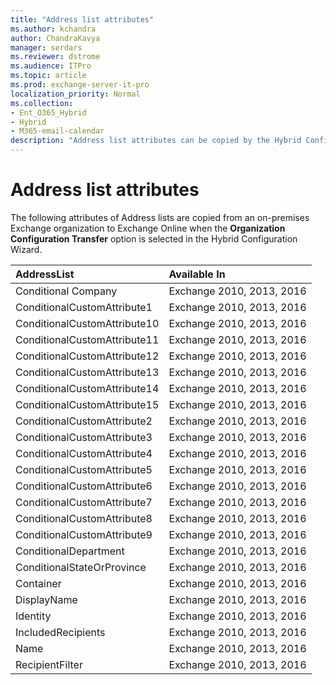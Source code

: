 ```yaml
---
title: "Address list attributes"
ms.author: kchandra
author: ChandraKavya
manager: serdars
ms.reviewer: dstrome
ms.audience: ITPro
ms.topic: article
ms.prod: exchange-server-it-pro
localization_priority: Normal
ms.collection:
- Ent_O365_Hybrid
- Hybrid
- M365-email-calendar
description: "Address list attributes can be copied by the Hybrid Configuration Wizard from your on-premises organization to Exchange Online to help simplify your hybrid deployment"
---
```


# Address list attributes

The following attributes of Address lists are copied from an on-premises Exchange organization to Exchange Online when the **Organization Configuration Transfer** option is selected in the Hybrid Configuration Wizard.

|**AddressList**|**Available In**|
|:-----|:-----|
|Conditional Company|Exchange 2010, 2013, 2016|
|ConditionalCustomAttribute1|Exchange 2010, 2013, 2016|
|ConditionalCustomAttribute10|Exchange 2010, 2013, 2016|
|ConditionalCustomAttribute11|Exchange 2010, 2013, 2016|
|ConditionalCustomAttribute12|Exchange 2010, 2013, 2016|
|ConditionalCustomAttribute13|Exchange 2010, 2013, 2016|
|ConditionalCustomAttribute14|Exchange 2010, 2013, 2016|
|ConditionalCustomAttribute15|Exchange 2010, 2013, 2016|
|ConditionalCustomAttribute2|Exchange 2010, 2013, 2016|
|ConditionalCustomAttribute3|Exchange 2010, 2013, 2016|
|ConditionalCustomAttribute4|Exchange 2010, 2013, 2016|
|ConditionalCustomAttribute5|Exchange 2010, 2013, 2016|
|ConditionalCustomAttribute6|Exchange 2010, 2013, 2016|
|ConditionalCustomAttribute7|Exchange 2010, 2013, 2016|
|ConditionalCustomAttribute8|Exchange 2010, 2013, 2016|
|ConditionalCustomAttribute9|Exchange 2010, 2013, 2016|
|ConditionalDepartment|Exchange 2010, 2013, 2016|
|ConditionalStateOrProvince|Exchange 2010, 2013, 2016|
|Container|Exchange 2010, 2013, 2016|
|DisplayName|Exchange 2010, 2013, 2016|
|Identity|Exchange 2010, 2013, 2016|
|IncludedRecipients|Exchange 2010, 2013, 2016|
|Name|Exchange 2010, 2013, 2016|
|RecipientFilter|Exchange 2010, 2013, 2016|
